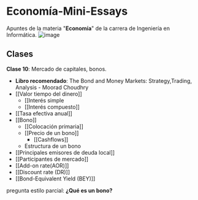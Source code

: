 # Economía-Mini-Essays
Apuntes de la materia "**Economía**" de la carrera de Ingeniería en Informática.
![image](https://github.com/user-attachments/assets/eda95554-b45e-432e-8bdd-8cd8aa85190a)

## Clases

**Clase 10**: Mercado de capitales, bonos.
- **Libro recomendado**: The Bond and Money Markets: Strategy,Trading, Analysis - Moorad Choudhry
- [[Valor tiempo del dinero]]
	- [[Interés simple
	- [[Interés compuesto]]
- [[Tasa efectiva anual]]
- [[Bono]]
	- [[Colocación primaria]]
	- [[Precio de un bono]]
		- [[Cashflows]]
	- Estructura de un bono
- [[Principales emisores de deuda local]]
- [[Participantes de mercado]]
- [[Add-on rate(AOR)]]
- [[Discount rate (DR)]]
- [[Bond-Equivalent Yield (BEY)]]



pregunta estilo parcial: **¿Qué es un bono?**


